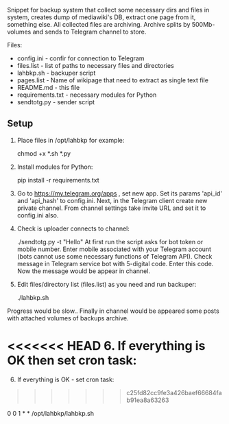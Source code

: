 Snippet for backup system that collect some necessary dirs and files in system, creates dump of mediawiki's DB, extract one page from it, something else. All collected files are archiving. Archive splits by 500Mb-volumes and sends to Telegram channel to store.

Files:
* config.ini - confir for connection to Telegram
* files.list - list of paths to necessary files and directories
* lahbkp.sh - backuper script
* pages.list - Name of wikipage that need to extract as single text file
* README.md - this file
* requirements.txt - necessary modules for Python
* sendtotg.py - sender script

## Setup
1. Place files in /opt/lahbkp for example:

   chmod +x *.sh *.py

2. Install modules for Python:

   pip install -r requirements.txt

3. Go to https://my.telegram.org/apps , set new app. Set its params 'api_id' and 'api_hash' to config.ini. Next, in the Telegram client create new private channel. From channel settings take invite URL and set it to config.ini also.

4. Check is uploader connects to channel:

   ./sendtotg.py -t "Hello"
At first run the script asks for bot token or mobile number. Enter mobile associated with your Telegram account (bots cannot use some necessary functions of Telegram API). Check message in Telegram service bot with 5-digital code. Enter this code. Now the message would be appear in channel.

5. Edit files/directory list (files.list) as you need and run backuper:

   ./lahbkp.sh

Progress would be slow.. Finally in channel would be appeared some posts with attached volumes of backups archive.

<<<<<<< HEAD
6. If everything is OK then set cron task:
=======
6. If everything is OK - set cron task:
>>>>>>> c25fd82cc9fe3a426baef66684fab91ea8a63263

   0 0 1 * * /opt/lahbkp/lahbkp.sh
